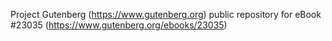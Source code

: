 Project Gutenberg (https://www.gutenberg.org) public repository for eBook #23035 (https://www.gutenberg.org/ebooks/23035)
